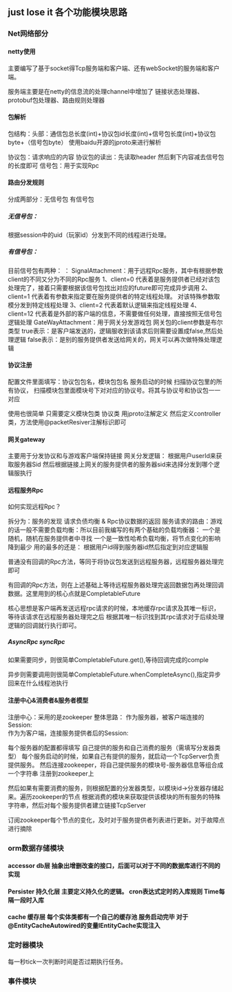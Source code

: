 ## just lose it 各个功能模块思路

### Net网络部分

#### netty使用
主要编写了基于socket得Tcp服务端和客户端、还有webSocket的服务端和客户端。

服务端主要是在netty的信息流的处理channel中增加了 链接状态处理器、protobuf包处理器、路由规则处理器


#### 包解析
包结构：头部：通信包总长度(int)+协议包id长度(int)+信号包长度(int)+协议包byte+（信号包byte）
使用baidu开源的jproto来进行解析

协议包：请求响应的内容 协议包的读出：先读取header 然后剩下内容减去信号包的长度即可
信号包：用于实现Rpc
#### 路由分发规则
分成两部分：无信号包 有信号包
##### 无信号包：
根据session中的uid（玩家id）分发到不同的线程进行处理。
##### 有信号包：
目前信号包有两种： ：
SignalAttachment：用于远程Rpc服务，其中有根据参数client的不同又分为不同的Rpc服务
1、client=0   代表着是服务提供者已经对该包处理完了，接着只需要根据该信号包找出对应的future即可完成异步调用
2、client=1  代表着有参数来指定要在服务提供者的特定线程处理。 对该特殊参数取模分发到特定线程处理
3、client=2   代表着默认逻辑来指定线程处理
4、client=12  代表着是外部的客户端的信息，不需要做任何处理，直接按照无信号包逻辑处理
GateWayAttachment：用于网关分发游戏包
网关包的client参数是布尔类型
true表示：是客户端发送的，逻辑服收到该请求后则需要设置成false,然后处理逻辑
false表示：是别的服务提供者发送给网关的，网关可以再次做特殊处理逻辑
#### 协议注册
配置文件里面填写：协议包包名，模块包包名
服务启动的时候 扫描协议包里的所有协议， 扫描模块包里面模块号下对对应的协议号。将其与协议号和协议包一一对应

使用也很简单 只需要定义模块包类   协议类 用jproto注解定义
然后定义controller类，方法使用@packetResiver注解标识即可

#### 网关gateway
主要用于分发协议和与游戏客户端保持链接
网关分发逻辑：
根据用户userId来获取服务器Sid 然后根据链接上网关的服务提供者的服务器sid来选择分发到哪个逻辑服执行
#### 远程服务Rpc
如何实现远程Rpc？

拆分为：服务的发现 请求负债均衡 & Rpc协议数据的返回
服务请求的路由：游戏的话一般不需要负载均衡：所以目前我编写的有两个基础的负载均衡器：
一个是随机，随机在服务提供者中寻找
一个是一致性哈希负载均衡，将节点变化的影响降到最少
用的最多的还是： 根据用户id得到服务器id然后指定到对应逻辑服

普通没有回调的Rpc方法，等同于将协议包发送到远程服务器，远程服务器处理完即可

有回调的Rpc方法，则在上述基础上等待远程服务器处理完返回数据包再处理回调数据。这里用到的核心点就是CompletableFuture

核心思想是客户端再发送远程rpc请求的时候，本地缓存rpc请求及其唯一标识，等待该请求在远程服务器处理完之后
根据其唯一标识找到其rpc请求对于后续处理逻辑的回调就行执行即可。


##### AsyncRpc syncRpc
如果需要同步，则很简单CompletableFuture.get(),等待回调完成的comple

异步则需要调用则很简单CompletableFuture.whenCompleteAsync(),指定异步回来在什么线程池执行

#### 注册中心&消费者&服务者模型
注册中心：采用的是zookeeper
整体思路： 
作为服务器，被客户端连接的Session:  
作为为客户端，连接服务提供者后的Session:

每个服务器的配置都得填写 自己提供的服务和自己消费的服务（需填写分发器类型）
每个服务启动的时候，如果自己有提供的服务，就启动一个TcpServer负责提供服务。
然后连接zookeeper，将自己提供服务的模块号-服务器信息等组合成一个字符串 注册到zookeeper上

然后如果有需要消费的服务，则根据配置的分发器类型，以模块id->分发器存储起来。遍历zookeeper的节点
根据消费的模块来获取提供该模块的所有服务的特殊字符串，然后对每个服务提供者建立链接TcpServer


订阅zookeeper每个节点的变化，及时对于服务提供者列表进行更新。对于故障点进行摘除



### orm数据存储模块
#### accessor db层  抽象出增删改查的接口，后面可以对于不同的数据库进行不同的实现
#### Persister 持久化层 主要定义持久化的逻辑。 cron表达式定时的入库规则  Time每隔一段时入库
#### cache 缓存层 每个实体类都有一个自己的缓存池 服务启动完毕 对于@EntityCacheAutowired的变量IEntityCache实现注入



### 定时器模块
每一秒tick一次判断时间是否过期执行任务。
### 事件模块



